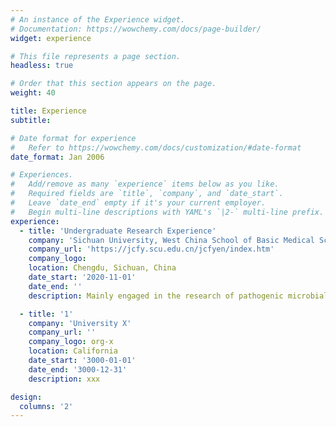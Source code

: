 ```yaml
---
# An instance of the Experience widget.
# Documentation: https://wowchemy.com/docs/page-builder/
widget: experience

# This file represents a page section.
headless: true

# Order that this section appears on the page.
weight: 40

title: Experience
subtitle:

# Date format for experience
#   Refer to https://wowchemy.com/docs/customization/#date-format
date_format: Jan 2006

# Experiences.
#   Add/remove as many `experience` items below as you like.
#   Required fields are `title`, `company`, and `date_start`.
#   Leave `date_end` empty if it's your current employer.
#   Begin multi-line descriptions with YAML's `|2-` multi-line prefix.
experience:
  - title: 'Undergraduate Research Experience'
    company: 'Sichuan University, West China School of Basic Medical Sciences & Forensic Medicine'
    company_url: 'https://jcfy.scu.edu.cn/jcfyen/index.htm'
    company_logo: 
    location: Chengdu, Sichuan, China
    date_start: '2020-11-01'
    date_end: ''
    description: Mainly engaged in the research of pathogenic microbial population genomics, pathogenic bacteria resistance mechanism and adaptive evolution. Using high-throughput sequencing as a tool, through bioinformatics analysis to explore important clinical issues such as pathogen dissemination, host adaptation and drug resistance.

  - title: '1'
    company: 'University X'
    company_url: ''
    company_logo: org-x
    location: California
    date_start: '3000-01-01'
    date_end: '3000-12-31'
    description: xxx

design:
  columns: '2'
---
```


